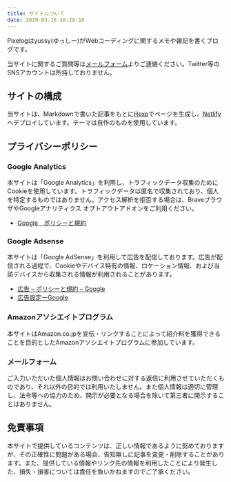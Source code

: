 ```yaml
---
title: サイトについて
date: 2019-03-16 16:29:18
---
```


Pixelogはyussy(ゆっしー)がWebコーディングに関するメモや雑記を書くブログです。

当サイトに関するご質問等は[メールフォーム](/contact/)よりご連絡ください。Twitter等のSNSアカウントは所持しておりません。


## サイトの構成

当サイトは、Markdownで書いた記事をもとに[Hexo](https://hexo.io/)でページを生成し、[Netlify](https://www.netlify.com/)へデプロイしています。テーマは自作のものを使用しています。



## プライバシーポリシー

### Google Analytics

本サイトは「Google Analytics」を利用し、トラフィックデータ収集のためにCookieを使用しています。トラフィックデータは匿名で収集されており、個人を特定するものではありません。アクセス解析を拒否する場合は、BraveブラウザやGoogleアナリティクス オプトアウトアドオンをご利用ください。

- [Google　ポリシーと規約](https://marketingplatform.google.com/about/analytics/terms/jp/)

### Google Adsense

本サイトは「Google AdSense」を利用して広告を配信しております。広告が配信される過程で、Cookieやデバイス特有の情報、ロケーション情報、および当該デバイスから収集される情報が利用されることがあります。

- [広告 – ポリシーと規約 – Google](https://policies.google.com/technologies/ads?gl=jp)
- [広告設定ーGoogle](https://adssettings.google.com/authenticated)

### Amazonアソシエイトプログラム

本サイトはAmazon.co.jpを宣伝・リンクすることによって紹介料を獲得できることを目的としたAmazonアソシエイトプログラムに参加しています。

### メールフォーム

ご入力いただいた個人情報はお問い合わせに対する返信に利用させていただくものであり、それ以外の目的では利用いたしません。また個人情報は適切に管理し、法令等への協力のため、開示が必要となる場合を除いて第三者に開示することはありません。

## 免責事項

本サイトで提供しているコンテンツは、正しい情報であるように努めておりますが、その正確性に問題がある場合、告知無しに記事を変更・削除することがあります。また、提供している情報やリンク先の情報を利用したことにより発生した、損失・損害については責任を負いかねますのでご了承ください。
